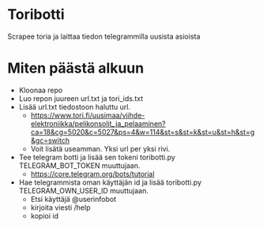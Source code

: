 # Toribotti
Scrapee toria ja laittaa tiedon telegrammilla uusista asioista

# Miten päästä alkuun
- Kloonaa repo
- Luo repon juureen url.txt ja tori_ids.txt
- Lisää url.txt tiedostoon haluttu url.
  - https://www.tori.fi/uusimaa/viihde-elektroniikka/pelikonsolit_ja_pelaaminen?ca=18&cg=5020&c=5027&ps=4&w=114&st=s&st=k&st=u&st=h&st=g&gc=switch
  - Voit lisätä useamman. Yksi url per yksi rivi.
- Tee telegram botti ja lisää sen tokeni toribotti.py TELEGRAM_BOT_TOKEN muuttujaan.
  - https://core.telegram.org/bots/tutorial
-  Hae telegrammista oman käyttäjän id ja lisää toribotti.py TELEGRAM_OWN_USER_ID muuttujaan.
   - Etsi käyttäjä @userinfobot
   - kirjoita viesti /help
   - kopioi id

